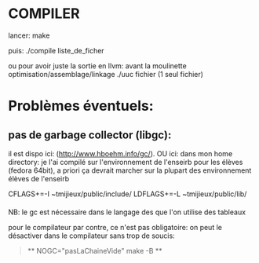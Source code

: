 # COMPILER
lancer:
	make

puis:
	./compile liste_de_ficher

ou pour avoir juste la sortie en llvm:
avant la moulinette optimisation/assemblage/linkage
      ./uuc fichier  (1 seul fichier)

# Problèmes éventuels:
## pas de garbage collector (libgc):

il est dispo ici: (http://www.hboehm.info/gc/).
OU ici:
dans mon home directory: je l'ai compilé sur l'environnement de l'enseirb
pour les élèves (fedora 64bit), a priori ça devrait marcher sur la plupart
des environnement élèves de l'enseirb

CFLAGS+=-I ~tmijieux/public/include/
LDFLAGS+=-L ~tmijieux/public/lib/

#### 
NB: le gc est nécessaire dans le langage des que l'on utilise des tableaux

pour le compilateur par contre, ce n'est pas obligatoire:
on peut le désactiver dans le compilateur sans trop de soucis:
>** NOGC="pasLaChaineVide" make -B **


